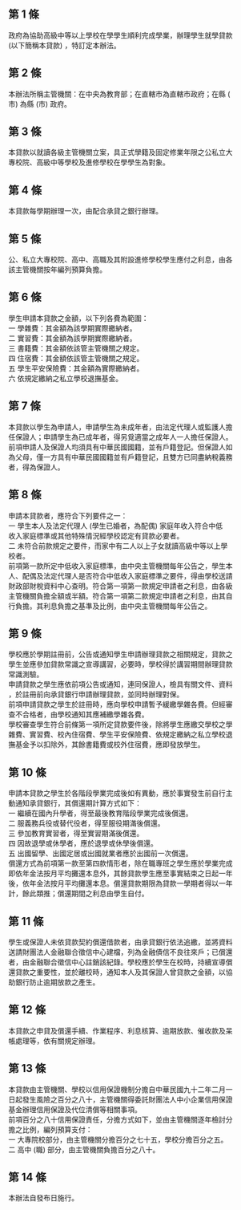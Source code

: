 第 1 條
-------
政府為協助高級中等以上學校在學學生順利完成學業，辦理學生就學貸款  
 (以下簡稱本貸款) ，特訂定本辦法。

第 2 條
-------
本辦法所稱主管機關：在中央為教育部；在直轄市為直轄市政府；在縣 (  
市) 為縣 (市) 政府。

第 3 條
-------
本貸款以就讀各級主管機關立案，具正式學籍及固定修業年限之公私立大  
專校院、高級中等學校及進修學校在學學生為對象。

第 4 條
-------
本貸款每學期辦理一次，由配合承貸之銀行辦理。

第 5 條
-------
公、私立大專校院、高中、高職及其附設進修學校學生應付之利息，由各  
該主管機關按年編列預算負擔。

第 6 條
-------
學生申請本貸款之金額，以下列各費為範圍：  
一  學雜費：其金額為該學期實際繳納者。  
二  實習費：其金額為該學期實際繳納者。  
三  書籍費：其金額依該管主管機關之規定。  
四  住宿費：其金額依該管主管機關之規定。  
五  學生平安保險費：其金額為實際繳納者。  
六  依規定繳納之私立學校退撫基金。

第 7 條
-------
本貸款以學生為申請人，申請學生為未成年者，由法定代理人或監護人擔  
任保證人；申請學生為已成年者，得另覓適當之成年人一人擔任保證人。  
前項申請人及保證人均須具有中華民國國籍，並有戶籍登記。但保證人如  
為父母，僅一方具有中華民國國籍並有戶籍登記，且雙方已同盡納稅義務  
者，得為保證人。

第 8 條
-------
申請本貸款者，應符合下列要件之一：  
一  學生本人及法定代理人 (學生已婚者，為配偶) 家庭年收入符合中低  
    收入家庭標準或其他特殊情況經學校認定有貸款必要者。  
二  未符合前款規定之要件，而家中有二人以上子女就讀高級中等以上學  
    校者。  
前項第一款所定中低收入家庭標準，由中央主管機關每年公告之，學生本  
人、配偶及法定代理人是否符合中低收入家庭標準之要件，得由學校送請  
財政部財稅資料中心查明。符合第一項第一款規定申請者之利息，由各級  
主管機關負擔全額或半額。符合第一項第二款規定申請者之利息，由其自  
行負擔。其利息負擔之基準及比例，由中央主管機關每年公告之。

第 9 條
-------
學校應於學期註冊前，公告或通知學生申請辦理貸款之相關規定，貸款之  
學生並應參加貸款常識之宣導講習，必要時，學校得於講習期間辦理貸款  
常識測驗。  
申請貸款之學生應依前項公告或通知，連同保證人，檢具有關文件、資料  
，於註冊前向承貸銀行申請辦理貸款，並同時辦理對保。  
前項申請貸款之學生於註冊時，應向學校申請暫予緩繳學雜各費。但經審  
查不合格者，由學校通知其應補繳學雜各費。  
學校審查學生符合前條第一項所定貸款要件後，除將學生應繳交學校之學  
雜費、實習費、校內住宿費、學生平安保險費、依規定繳納之私立學校退  
撫基金予以扣除外，其餘書籍費或校外住宿費，應即發放學生。

第 10 條
--------
申請本貸款之學生於各階段學業完成後如有異動，應於事實發生前自行主  
動通知承貸銀行，其償還期計算方式如下：  
一  繼續在國內升學者，得至最後教育階段學業完成後償還。  
二  服義務兵役或替代役者，得至服役期滿後償還。  
三  參加教育實習者，得至實習期滿後償還。  
四  因故退學或休學者，應於退學或休學後償還。  
五  出國留學、出國定居或出國就業者應於出國前一次償還。  
償還方式為前項第一款至第四款情形者，除在職專班之學生應於學業完成  
即依年金法按月平均攤還本息外，其餘貸款學生應至事實結束之日起一年  
後，依年金法按月平均攤還本息。償還貸款期限為貸款一學期者得以一年  
計，餘此類推；償還期間之利息由學生自付。

第 11 條
--------
學生或保證人未依貸款契約償還借款者，由承貸銀行依法追繳，並將資料  
送請財團法人金融聯合徵信中心建檔，列為金融債信不良往來戶；已償還  
者，由金融聯合徵信中心註銷該紀錄。學校應於學生在校時，持續宣導償  
還貸款之重要性，並於離校時，通知本人及其保證人曾貸款之金額，以協  
助銀行防止逾期放款之產生。

第 12 條
--------
本貸款之申貸及償還手續、作業程序、利息核算、逾期放款、催收款及呆  
帳處理等，依有關規定辦理。

第 13 條
--------
本貸款由主管機關、學校以信用保證機制分擔自中華民國九十二年二月一  
日起發生風險之百分之八十，主管機關得委託財團法人中小企業信用保證  
基金辦理信用保證及代位清償等相關事項。  
前項百分之八十信用保證責任，分擔方式如下，並由主管機關逐年檢討分  
擔之比例，編列預算支付：  
一  大專院校部分，由主管機關分擔百分之七十五，學校分擔百分之五。  
二  高中 (職) 部分，由主管機關負擔百分之八十。

第 14 條
--------
本辦法自發布日施行。

